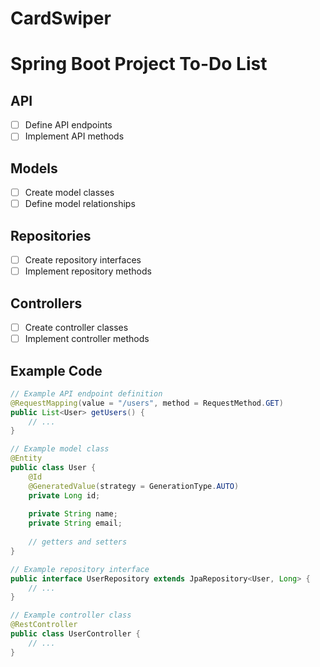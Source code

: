 # CardSwiper
# Spring Boot Project To-Do List

## API
- [ ] Define API endpoints
- [ ] Implement API methods

## Models
- [ ] Create model classes
- [ ] Define model relationships

## Repositories
- [ ] Create repository interfaces
- [ ] Implement repository methods

## Controllers
- [ ] Create controller classes
- [ ] Implement controller methods

## Example Code

```java
// Example API endpoint definition
@RequestMapping(value = "/users", method = RequestMethod.GET)
public List<User> getUsers() {
    // ...
}

// Example model class
@Entity
public class User {
    @Id
    @GeneratedValue(strategy = GenerationType.AUTO)
    private Long id;
    
    private String name;
    private String email;
    
    // getters and setters
}

// Example repository interface
public interface UserRepository extends JpaRepository<User, Long> {
    // ...
}

// Example controller class
@RestController
public class UserController {
    // ...
}
